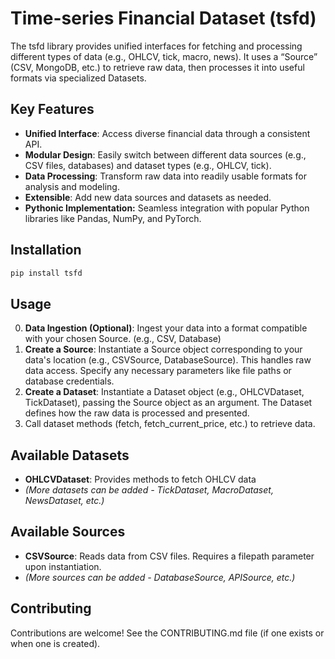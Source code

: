 # Time-series Financial Dataset (tsfd)

The tsfd library provides unified interfaces for fetching and processing
different types of data (e.g., OHLCV, tick, macro, news). It uses a “Source”
(CSV, MongoDB, etc.) to retrieve raw data, then processes it into useful formats
via specialized Datasets.

## Key Features

- **Unified Interface**: Access diverse financial data through a consistent API.
- **Modular Design**: Easily switch between different data sources (e.g., CSV
  files, databases) and dataset types (e.g., OHLCV, tick).
- **Data Processing**: Transform raw data into readily usable formats for
  analysis and modeling.
- **Extensible**: Add new data sources and datasets as needed.
- **Pythonic Implementation:** Seamless integration with popular Python
  libraries like Pandas, NumPy, and PyTorch.

## Installation

```bash
pip install tsfd
```

## Usage

0. **Data Ingestion (Optional)**: Ingest your data into a format compatible with
   your chosen Source. (e.g., CSV, Database)
1. **Create a Source**: Instantiate a Source object corresponding to your data's
   location (e.g., CSVSource, DatabaseSource). This handles raw data access.
   Specify any necessary parameters like file paths or database credentials.
2. **Create a Dataset**: Instantiate a Dataset object (e.g., OHLCVDataset,
   TickDataset), passing the Source object as an argument. The Dataset defines
   how the raw data is processed and presented.
3. Call dataset methods (fetch, fetch_current_price, etc.) to retrieve data.

## Available Datasets

- **OHLCVDataset**: Provides methods to fetch OHLCV data
- _(More datasets can be added - TickDataset, MacroDataset, NewsDataset, etc.)_

## Available Sources

- **CSVSource**: Reads data from CSV files. Requires a filepath parameter upon
  instantiation.
- _(More sources can be added - DatabaseSource, APISource, etc.)_

## Contributing

Contributions are welcome! See the CONTRIBUTING.md file (if one exists or when
one is created).
